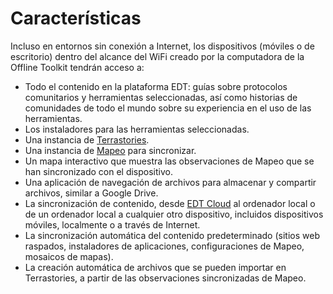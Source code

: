 # Características

Incluso en entornos sin conexión a Internet, los dispositivos (móviles o de escritorio) dentro del alcance del WiFi creado por la computadora de la Offline Toolkit tendrán acceso a:

* Todo el contenido en la plataforma EDT: guías sobre protocolos comunitarios y herramientas seleccionadas, así como historias de comunidades de todo el mundo sobre su experiencia en el uso de las herramientas.
* Los instaladores para las herramientas seleccionadas.
* Una instancia de [Terrastories](https://terrastories.io/).
* Una instancia de [Mapeo](https://mapeo.app/) para sincronizar.
* Un mapa interactivo que muestra las observaciones de Mapeo que se han sincronizado con el dispositivo.
* Una aplicación de navegación de archivos para almacenar y compartir archivos, similar a Google Drive.
* La sincronización de contenido, desde [EDT Cloud](../support-team/online-cloud/) al ordenador local o de un ordenador local a cualquier otro dispositivo, incluidos dispositivos móviles, localmente o a través de Internet.
* La sincronización automática del contenido predeterminado (sitios web raspados, instaladores de aplicaciones, configuraciones de Mapeo, mosaicos de mapas).
* La creación automática de archivos que se pueden importar en Terrastories, a partir de las observaciones sincronizadas de Mapeo.